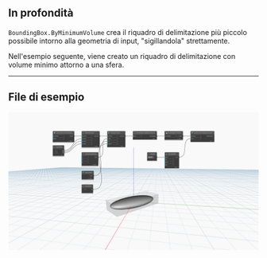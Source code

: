 ## In profondità
`BoundingBox.ByMinimumVolume` crea il riquadro di delimitazione più piccolo possibile intorno alla geometria di input, "sigillandola" strettamente.

Nell'esempio seguente, viene creato un riquadro di delimitazione con volume minimo attorno a una sfera.
___
## File di esempio

![BoundingBox.ByMinimumVolume](./Autodesk.DesignScript.Geometry.BoundingBox.ByMinimumVolume_img.jpg)
